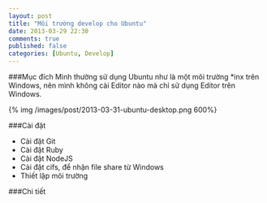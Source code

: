 ```yaml
---
layout: post
title: "Môi trường develop cho Ubuntu"
date: 2013-03-29 22:30
comments: true
published: false
categories: [Ubuntu, Develop]
---
```


###Mục đích
Mình thường sử dụng Ubuntu như là một môi trường *inx trên Windows, nên mình không cài Editor nào mà chỉ sử dụng Editor trên Windows.
<!--more-->
{% img /images/post/2013-03-31-ubuntu-desktop.png 600%}

###Cài đặt
- Cài đặt Git
- Cài đặt Ruby
- Cài đặt NodeJS
- Cài đặt cifs, để nhận file share từ Windows
- Thiết lập môi trường

###Chi tiết